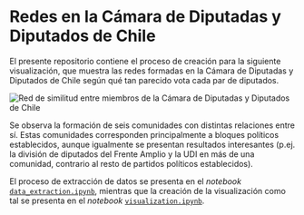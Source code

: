 # Redes en la Cámara de Diputadas y Diputados de Chile

El presente repositorio contiene el proceso de creación para la siguiente
visualización, que muestra las redes formadas en la Cámara de Diputadas y
Diputados de Chile según qué tan parecido vota cada par de diputados.

![Red de similitud entre miembros de la Cámara de Diputadas y Diputados de
Chile](img/red.png)

Se observa la formación de seis comunidades con distintas relaciones entre sí.
Estas comunidades corresponden principalmente a bloques políticos establecidos,
aunque igualmente se presentan resultados interesantes (p.ej. la división de
diputados del Frente Amplio y la UDI en más de una comunidad, contrario al
resto de partidos políticos establecidos).

El proceso de extracción de datos se presenta en el *notebook*
[`data_extraction.ipynb`](data_extraction.ipynb), mientras que la creación de
la visualización como tal se presenta en el *notebook*
[`visualization.ipynb`](visualization.ipynb).